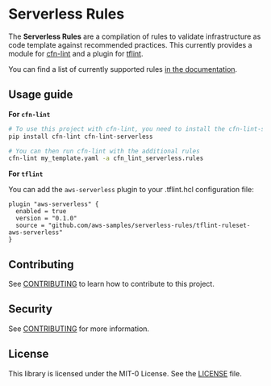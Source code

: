 Serverless Rules
================

The __Serverless Rules__ are a compilation of rules to validate infrastructure as code template against recommended practices. This currently provides a module for [cfn-lint](https://github.com/aws-cloudformation/cfn-python-lint) and a plugin for [tflint](https://github.com/terraform-linters/tflint).

You can find a list of currently supported rules [in the documentation](docs/rules.md).

## Usage guide

__For `cfn-lint`__

```bash
# To use this project with cfn-lint, you need to install the cfn-lint-serverless python module
pip install cfn-lint cfn-lint-serverless

# You can then run cfn-lint with the additional rules
cfn-lint my_template.yaml -a cfn_lint_serverless.rules
```

__For `tflint`__

You can add the `aws-serverless` plugin to your .tflint.hcl configuration file:

```hcl
plugin "aws-serverless" {
  enabled = true
  version = "0.1.0"
  source = "github.com/aws-samples/serverless-rules/tflint-ruleset-aws-serverless"
}
```

## Contributing

See [CONTRIBUTING](CONTRIBUTING.md) to learn how to contribute to this project.

## Security

See [CONTRIBUTING](CONTRIBUTING.md#security-issue-notifications) for more information.

## License

This library is licensed under the MIT-0 License. See the [LICENSE](./LICENSE) file.

